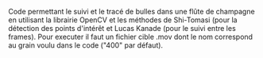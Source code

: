 Code permettant le suivi et le tracé de bulles dans une flûte de champagne en utilisant la librairie OpenCV et les méthodes de Shi-Tomasi (pour la détection des points d'intérêt et Lucas Kanade (pour le suivi entre les frames). Pour executer il faut un fichier cible .mov dont le nom correspond au grain voulu dans le code ("400" par défaut).
